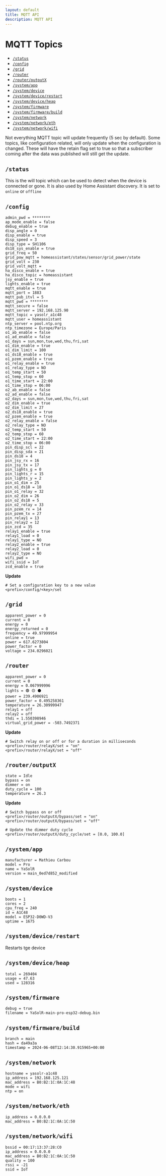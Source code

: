 ```yaml
---
layout: default
title: MQTT API
description: MQTT API
---
```


# MQTT Topics

- [`/status`](#status)
- [`/config`](#config)
- [`/grid`](#grid)
- [`/router`](#router)
- [`/router/outputX`](#routeroutputx)
- [`/system/app`](#systemapp)
- [`/system/device`](#systemdevice)
- [`/system/device/restart`](#systemdevicerestart)
- [`/system/device/heap`](#systemdeviceheap)
- [`/system/firmware`](#systemfirmware)
- [`/system/firmware/build`](#systemfirmwarebuild)
- [`/system/network`](#systemnetwork)
- [`/system/network/eth`](#systemnetworketh)
- [`/system/network/wifi`](#systemnetworkwifi)

Not everything MQTT topic will update frequently (5 sec by default).
Some topics, like configuration related, will only update when the configuration is changed.
These will have the retain flag set to true so that a subscriber coming after the data was published will still get the update.

## `/status`

This is the will topic which can be used to detect when the device is connected or gone.
It is also used by Home Assistant discovery.
It is set to `online` or `offline`

## `/config`

```properties
admin_pwd = ********
ap_mode_enable = false
debug_enable = true
disp_angle = 0
disp_enable = true
disp_speed = 3
disp_type = SH1106
ds18_sys_enable = true
grid_freq = 50
grid_pow_mqtt = homeassistant/states/sensor/grid_power/state
grid_volt = 230
grid_volt_mqtt =
ha_disco_enable = true
ha_disco_topic = homeassistant
jsy_enable = true
lights_enable = true
mqtt_enable = true
mqtt_port = 1883
mqtt_pub_itvl = 5
mqtt_pwd = ********
mqtt_secure = false
mqtt_server = 192.168.125.90
mqtt_topic = yasolr_a1c48
mqtt_user = homeassistant
ntp_server = pool.ntp.org
ntp_timezone = Europe/Paris
o1_ab_enable = false
o1_ad_enable = false
o1_days = sun,mon,tue,wed,thu,fri,sat
o1_dim_enable = true
o1_dim_limit = 100
o1_ds18_enable = true
o1_pzem_enable = true
o1_relay_enable = true
o1_relay_type = NO
o1_temp_start = 50
o1_temp_stop = 60
o1_time_start = 22:00
o1_time_stop = 06:00
o2_ab_enable = false
o2_ad_enable = false
o2_days = sun,mon,tue,wed,thu,fri,sat
o2_dim_enable = true
o2_dim_limit = 27
o2_ds18_enable = true
o2_pzem_enable = true
o2_relay_enable = false
o2_relay_type = NO
o2_temp_start = 50
o2_temp_stop = 60
o2_time_start = 22:00
o2_time_stop = 06:00
pin_disp_scl = 22
pin_disp_sda = 21
pin_ds18 = 4
pin_jsy_rx = 16
pin_jsy_tx = 17
pin_lights_g = 0
pin_lights_r = 15
pin_lights_y = 2
pin_o1_dim = 25
pin_o1_ds18 = 18
pin_o1_relay = 32
pin_o2_dim = 26
pin_o2_ds18 = 5
pin_o2_relay = 33
pin_pzem_rx = 14
pin_pzem_tx = 27
pin_relay1 = 13
pin_relay2 = 12
pin_zcd = 35
relay1_enable = true
relay1_load = 0
relay1_type = NO
relay2_enable = true
relay2_load = 0
relay2_type = NO
wifi_pwd =
wifi_ssid = IoT
zcd_enable = true
```

**Update**

```properties
# Set a configuration key to a new value
<prefix>/config/<key>/set
```

## `/grid`

```properties
apparent_power = 0
current = 0
energy = 0
energy_returned = 0
frequency = 49.97999954
online = true
power = 617.6273804
power_factor = 0
voltage = 234.0296021
```

## `/router`

```properties
apparent_power = 0
current = 0
energy = 0.067999996
lights = 🟢 🟡 ⚫
power = 239.4906921
power_factor = 0.495258361
temperature = 26.30999947
relay1 = off
relay2 = off
thdi = 1.550398946
virtual_grid_power = -503.7492371
```

**Update**

```properties
# Switch relay on or off or for a duration in milliseconds
<prefix>/router/relayX/set = "on"
<prefix>/router/relayX/set = "off"
```

## `/router/outputX`

```properties
state = Idle
bypass = on
dimmer = on
duty_cycle = 100
temperature = 26.3
```

**Update**

```properties
# Switch bypass on or off
<prefix>/router/outputX/bypass/set = "on"
<prefix>/router/outputX/bypass/set = "off"

# Update the dimmer duty cycle
<prefix>/router/outputX/duty_cycle/set = [0.0, 100.0]
```

## `/system/app`

```properties
manufacturer = Mathieu Carbou
model = Pro
name = YaSolR
version = main_0ed7d852_modified
```

## `/system/device`

```properties
boots = 1
cores = 2
cpu_freq = 240
id = A1C48
model = ESP32-D0WD-V3
uptime = 1675
```

## `/system/device/restart`

Restarts tge device

## `/system/device/heap`

```properties
total = 269404
usage = 47.63
used = 128316
```

## `/system/firmware`

```properties
debug = true
filename = YaSolR-main-pro-esp32-debug.bin
```

## `/system/firmware/build`

```properties
branch = main
hash = da49a3a
timestamp = 2024-06-08T12:14:30.915965+00:00
```

## `/system/network`

```properties
hostname = yasolr-a1c48
ip_address = 192.168.125.121
mac_address = B0:B2:1C:0A:1C:48
mode = wifi
ntp = on
```

## `/system/network/eth`

```properties
ip_address = 0.0.0.0
mac_address = B0:B2:1C:0A:1C:50
```

## `/system/network/wifi`

```properties
bssid = 00:17:13:37:28:C0
ip_address = 0.0.0.0
mac_address = B0:B2:1C:0A:1C:50
quality = 100
rssi = -21
ssid = IoT
```
